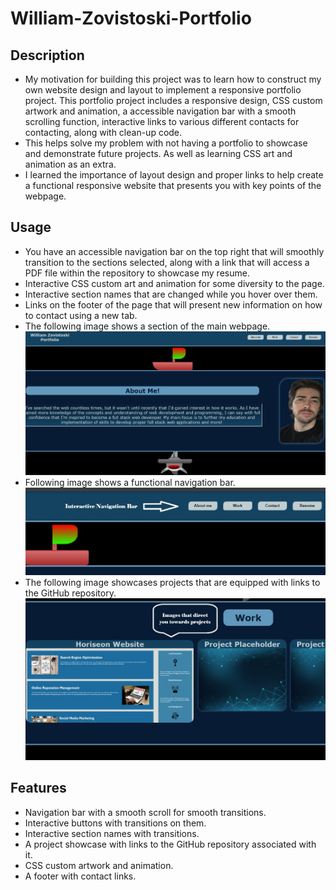 # William-Zovistoski-Portfolio

## Description
 - My motivation for building this project was to learn how to construct my own website design and layout to implement a responsive portfolio project. This portfolio project includes a responsive design, CSS custom artwork and animation, a accessible navigation bar with a smooth scrolling function, interactive links to various different contacts for contacting, along with clean-up code.
 - This helps solve my problem with not having a portfolio to showcase and demonstrate future projects. As well as learning CSS art and animation as an extra.
 - I learned the importance of layout design and proper links to help create a functional responsive website that presents you with key points of the webpage.

## Usage
- You have an accessible navigation bar on the top right that will smoothly transition to the sections selected, along with a link that will access a PDF file within the repository to showcase my resume.
- Interactive CSS custom art and animation for some diversity to the page.
- Interactive section names that are changed while you hover over them.
- Links on the footer of the page that will present new information on how to contact using a new tab.
- The following image shows a section of the main webpage.
![Section of webpage](/Assets/Images/Wzportfoliomain.jpg)
- Following image shows a functional navigation bar.
![Navigation bar](/Assets/Images/Wzportfolio1.jpg)
- The following image showcases projects that are equipped with links to the GitHub repository.
![Project Section](/Assets/Images/Wzportfolio2.jpg)

## Features
- Navigation bar with a smooth scroll for smooth transitions.
- Interactive buttons with transitions on them.
- Interactive section names with transitions.
- A project showcase with links to the GitHub repository associated with it.
- CSS custom artwork and animation.
- A footer with contact links.

